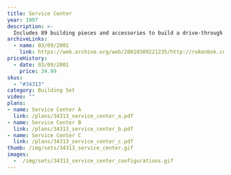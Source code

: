 ```yaml
---
title: Service Center
year: 1997
description: >-
  Includes 89 building pieces and accessories to build a drive-through Service Center and other single or 2-story buildings. Building pieces include beams, blocks, wall sections, windows, peaked roofs, a Rokenbok construction man and more.
archiveLinks:
  - name: 03/09/2001
    link: https://web.archive.org/web/20010309221235/http://rokenbok.com/catalog/pd_bs_service.html
priceHistory:
  - date: 03/09/2001
    price: 34.99
skus:
  - "#34313"
category: Building Set
video: ""
plans:
- name: Service Center A
  link: /plans/34313_service_center_a.pdf
- name: Service Center B
  link: /plans/34313_service_center_b.pdf
- name: Service Center C
  link: /plans/34313_service_center_c.pdf
thumb: /img/sets/34313_service_center.gif
images:
  -  /img/sets/34313_service_center_configurations.gif
---
```

